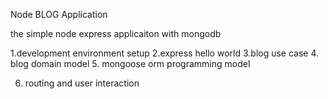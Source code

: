 
Node BLOG Application

the simple node express applicaiton with mongodb

1.development environment setup
2.express hello world
3.blog use case
4. blog domain model
5. mongoose orm programming model

6. routing and user interaction


